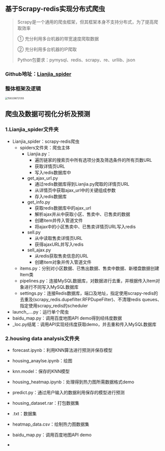 ## 基于Scrapy-redis实现分布式爬虫

> Scrapy是一个通用的爬虫框架，但其框架本身不支持分布式，为了提高爬取效率
>
> ① 充分利用多台机器的带宽速度爬取数据
>
> ② 充分利用多台机器的IP爬取
>
> 
>
> Python包要求：pymysql、redis、scrapy、re、urllib、json



### Github地址：[Lianjia_spider](aaa)



### 整体框架及逻辑

<img src="C:\Users\Lenovo\AppData\Roaming\Typora\typora-user-images\1583298721355.png" alt="1583298721355" style="zoom:50%;" />

## 爬虫及数据可视化分析及预测

### 1.Lianjia_spider文件夹

- Lianjia_spider：scrapy-redis爬虫
  - spiders文件夹：爬虫主体
    - Lianjia.py：
      - 遍历链家的搜索页中所有选项分类及筛选条件的所有页数URL
      - 获取详情页URL
      - 写入redis数据库中
    - get_ajax_url.py
      - 通过redis数据库得到Lianjia.py爬取的详情页URL
      - 从详情页中获取ajax_url中的关键组成参数
      - 存入redis数据库
    - get_info.py
      - 获取redis数据库中的ajax_url
      - 解析ajax并从中获取小区、售卖中、已售卖的数据
      - 创建item并传入管道文件
      - 将ajax中的小区售卖中、已售卖详情页URL写入redis
    - sell.py
      - 从中读取售卖详情页URL
      - 获得ajaxURL并写入redis
    - sell_ajax.py
      - 从redis获取售卖信息的URL
      - 创建item对象并传入管道文件
  - items.py：分别对小区数据、已售出数据、售卖中数据、新楼盘数据创建Item类
  - pipelines.py：连接MySQL数据库，对数据进行去重，并根据传入Item对象进行不同写入MySQL数据库
  - settings.py：连接Redis数据库，端口及地址，指定使用scrapy-redis的去重及(scrapy_redis.dupefilter.RFPDupeFilter)、不清理redis queues、指定使用scrapy_redis的scheduler
- launch_....py：运行单个爬虫
- baidu_map.py：调用百度地图API demo得到经纬度数据
- _loc.py结尾：调用API实现经纬度获取demo，并去重和传入MySQL数据库

### 2.housing data analysis文件夹

- forecast.ipynb：利用KNN算法进行预测并保存模型
- housing_anaylse.ipynb：绘图
- knn.model：保存的KNN模型
- housing_heatmap.ipynb：处理得到热力图所需数据格式demo
- predict.py：通过用户输入的数据利用保存的模型进行预测
- housing_dataset.rar：打包数据集
- .txt：数据集
- heatmap_data.csv：绘制热力图数据集
- baidu_map.py：调用百度地图API demo

- 









